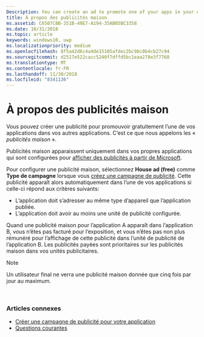 ```yaml
---
Description: You can create an ad to promote one of your apps in your other apps, for free. We call these house ads.
title: À propos des publicités maison
ms.assetid: C6507C8B-351B-49E7-A194-35AB05BC3358
ms.date: 10/31/2018
ms.topic: article
keywords: windows10, uwp
ms.localizationpriority: medium
ms.openlocfilehash: 8f5a42d6c4a4de15105afdec2bc9bc0b4cb27c94
ms.sourcegitcommit: d2517e522cacc5240f7dffd5bc1eaa278e3f7768
ms.translationtype: MT
ms.contentlocale: fr-FR
ms.lasthandoff: 11/30/2018
ms.locfileid: "8341136"
---
```

# <a name="about-house-ads"></a>À propos des publicités maison


Vous pouvez créer une publicité pour promouvoir gratuitement l’une de vos applications dans vos autres applications. C’est ce que nous appelons les « *publicités maison* ».

Publicités maison apparaissent uniquement dans vos propres applications qui sont configurées pour [afficher des publicités à partir de Microsoft](../monetize/display-ads-in-your-app.md).

Pour configurer une publicité maison, sélectionnez **House ad (free)** comme **Type de campagne** lorsque vous [créez une campagne de publicité](create-an-ad-campaign-for-your-app.md). Cette publicité apparaît alors automatiquement dans l’une de vos applications si celle-ci répond aux critères suivants:

-   L’application doit s’adresser au même type d’appareil que l’application publiée.
-   L’application doit avoir au moins une unité de publicité configurée.

Quand une publicité maison pour l’application A apparaît dans l’application B, vous n’êtes pas facturé pour l’exposition, et vous n’êtes pas non plus rémunéré pour l’affichage de cette publicité dans l’unité de publicité de l’application B. Les publicités payées sont prioritaires sur les publicités maison dans vos unités publicitaires.

>[!NOTE]
> Un utilisateur final ne verra une publicité maison donnée que cinq fois par jour au maximum.

 

### <a name="related-topics"></a>Articles connexes


* [Créer une campagne de publicité pour votre application](create-an-ad-campaign-for-your-app.md)
* [Questions courantes](common-questions.md)
